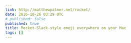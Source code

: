```yaml
---
link: http://matthewpalmer.net/rocket/
date: 2016-10-26 03:29 UTC
# published: false
published: true
title: Rocket—Slack-style emoji everywhere on your Mac
tags: []
---
```




